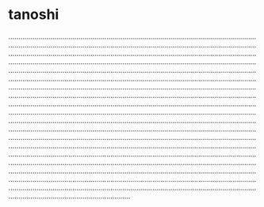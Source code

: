 # tanoshi

.................................................................................................................................................................................................................................................................................................................................................................................................................................................................................................................................................................................................................................................................................................................................................................................................................................................................................................................................................................................................................................................................................................................................................................................................................................................................................................................................................................................................................................................................................................................................................................................................................................................................................................................................................................................................................................................................................................................................................................................................................................................................................................................................................................................................................................................................................................................................................................................................................................................................................................................